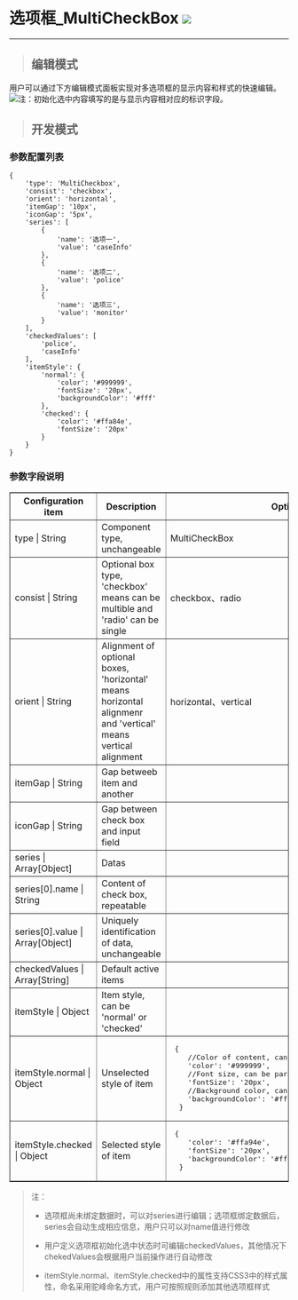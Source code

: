 # 选项框\_MultiCheckBox ![](/assets/MultiCheckBox.png)

---

> ## 编辑模式

用户可以通过下方编辑模式面板实现对多选项框的显示内容和样式的快速编辑。![](/assets/MultiCheckBoxUser.jpg)注：初始化选中内容填写的是与显示内容相对应的标识字段。


> ## 开发模式

### 参数配置列表

```
{
    'type': 'MultiCheckbox',
    'consist': 'checkbox',
    'orient': 'horizontal',
    'itemGap': '10px',
    'iconGap': '5px',
    'series': [
        {
            'name': '选项一',
            'value': 'caseInfo'
        },
        {
            'name': '选项二',
            'value': 'police'
        },
        {
            'name': '选项三',
            'value': 'monitor'
        }
    ],
    'checkedValues': [
        'police',
        'caseInfo'
    ],
    'itemStyle': {
        'normal': {
            'color': '#999999',
            'fontSize': '20px',
            'backgroundColor': '#fff'
        },
        'checked': {
            'color': '#ffa84e',
            'fontSize': '20px'
        }
    }
}
```

### 参数字段说明

<table border="1">
<tr>
	<th width="15%">Configuration item</th>
	<th width="30%">Description</th>
	<th>Optional parameters</th>
</tr>
<tr>
	<td>type | String</td>
	<td>Component type, unchangeable</td>
	<td>MultiCheckBox</td>
</tr>
<tr>
	<td>consist | String</td>
	<td>Optional box type, 'checkbox' means can be multible and 'radio' can be single</td>
	<td>checkbox、radio</td>
</tr>
<tr>
	<td>orient | String</td>
	<td>Alignment of optional boxes, 'horizontal' means horizontal alignmenr and 'vertical' means vertical alignment</td>
	<td>horizontal、vertical</td>
</tr>
<tr>
	<td>itemGap | String</td>
	<td>Gap betweeb item and another</td>
	<td></td>
</tr>
<tr>
	<td>iconGap | String</td>
	<td>Gap between check box and input field</td>
	<td></td>
</tr>
<tr>
	<td>series | Array[Object]</td>
	<td>Datas</td>
	<td></td>
</tr>
<tr>
	<td>series[0].name | String</td>
	<td>Content of check box, repeatable</td>
	<td></td>
</tr>
<tr>
	<td>series[0].value | Array[Object]</td>
	<td>Uniquely identification of data, unchangeable</td>
	<td></td>
</tr>
<tr>
	<td>checkedValues | Array[String]</td>
	<td>Default active items</td>
	<td></td>
</tr>
<tr>
	<td>itemStyle | Object</td>
	<td>Item style, can be 'normal' or 'checked'</td>
	<td></td>
</tr>
<tr>
	<td>itemStyle.normal | Object</td>
	<td>Unselected style of item</td>
	<td><pre> {
	//Color of content, can be parameter of css3 'color'
	'color': '#999999',
	//Font size, can be parameter of css3 'font-size'
	'fontSize': '20px',
	//Background color, can be parameter of css3 'background-color'
	'backgroundColor': '#fff'
  }</pre></td>
</tr>
<tr>
	<td>itemStyle.checked | Object</td>
	<td>Selected style of item</td>
	<td><pre> {
	'color': '#ffa94e',
	'fontSize': '20px',
	'backgroundColor': '#fff'
  }</pre></td>
</tr>
</table>

> 注：
>
> * 选项框尚未绑定数据时，可以对series进行编辑；选项框绑定数据后，series会自动生成相应信息，用户只可以对name值进行修改
> * 用户定义选项框初始化选中状态时可编辑checkedValues，其他情况下chekedValues会根据用户当前操作进行自动修改
>
> * itemStyle.normal、itemStyle.checked中的属性支持CSS3中的样式属性，命名采用驼峰命名方式，用户可按照规则添加其他选项框样式



